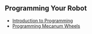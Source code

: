 ## **Programming Your Robot**  

- [Introduction to Programming](https://ftccats.github.io/programming)
- [Programming Mecanum Wheels](https://ftccats.github.io/ProgrammingMecanumWheels)

